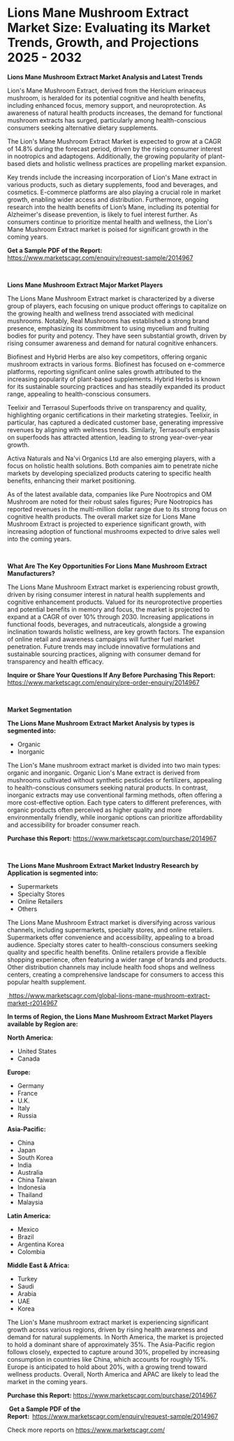 <p><h1>Lions Mane Mushroom Extract Market Size: Evaluating its Market Trends, Growth, and Projections 2025 - 2032</h1></p><p><strong>Lions Mane Mushroom Extract Market Analysis and Latest Trends</strong></p>
<p><p>Lion's Mane Mushroom Extract, derived from the Hericium erinaceus mushroom, is heralded for its potential cognitive and health benefits, including enhanced focus, memory support, and neuroprotection. As awareness of natural health products increases, the demand for functional mushroom extracts has surged, particularly among health-conscious consumers seeking alternative dietary supplements. </p><p>The Lion's Mane Mushroom Extract Market is expected to grow at a CAGR of 14.8% during the forecast period, driven by the rising consumer interest in nootropics and adaptogens. Additionally, the growing popularity of plant-based diets and holistic wellness practices are propelling market expansion. </p><p>Key trends include the increasing incorporation of Lion's Mane extract in various products, such as dietary supplements, food and beverages, and cosmetics. E-commerce platforms are also playing a crucial role in market growth, enabling wider access and distribution. Furthermore, ongoing research into the health benefits of Lion’s Mane, including its potential for Alzheimer's disease prevention, is likely to fuel interest further. As consumers continue to prioritize mental health and wellness, the Lion's Mane Mushroom Extract market is poised for significant growth in the coming years.</p></p>
<p><strong>Get a Sample PDF of the Report:&nbsp;</strong> <a href="https://www.marketscagr.com/enquiry/request-sample/2014967?utm_campaign=1879&utm_medium=2&utm_source=Github&utm_content=ia&utm_term=17012025&utm_id=lions-mane-mushroom-extract">https://www.marketscagr.com/enquiry/request-sample/2014967</a></p>
<p>&nbsp;</p>
<p><strong>Lions Mane Mushroom Extract Major Market Players</strong></p>
<p><p>The Lions Mane Mushroom Extract market is characterized by a diverse group of players, each focusing on unique product offerings to capitalize on the growing health and wellness trend associated with medicinal mushrooms. Notably, Real Mushrooms has established a strong brand presence, emphasizing its commitment to using mycelium and fruiting bodies for purity and potency. They have seen substantial growth, driven by rising consumer awareness and demand for natural cognitive enhancers.</p><p>Biofinest and Hybrid Herbs are also key competitors, offering organic mushroom extracts in various forms. Biofinest has focused on e-commerce platforms, reporting significant online sales growth attributed to the increasing popularity of plant-based supplements. Hybrid Herbs is known for its sustainable sourcing practices and has steadily expanded its product range, appealing to health-conscious consumers.</p><p>Teelixir and Terrasoul Superfoods thrive on transparency and quality, highlighting organic certifications in their marketing strategies. Teelixir, in particular, has captured a dedicated customer base, generating impressive revenues by aligning with wellness trends. Similarly, Terrasoul’s emphasis on superfoods has attracted attention, leading to strong year-over-year growth.</p><p>Activa Naturals and Na'vi Organics Ltd are also emerging players, with a focus on holistic health solutions. Both companies aim to penetrate niche markets by developing specialized products catering to specific health benefits, enhancing their market positioning.</p><p>As of the latest available data, companies like Pure Nootropics and OM Mushroom are noted for their robust sales figures; Pure Nootropics has reported revenues in the multi-million dollar range due to its strong focus on cognitive health products. The overall market size for Lions Mane Mushroom Extract is projected to experience significant growth, with increasing adoption of functional mushrooms expected to drive sales well into the coming years.</p></p>
<p>&nbsp;</p>
<p><strong>What Are The Key Opportunities For Lions Mane Mushroom Extract Manufacturers?</strong></p>
<p><p>The Lions Mane Mushroom Extract market is experiencing robust growth, driven by rising consumer interest in natural health supplements and cognitive enhancement products. Valued for its neuroprotective properties and potential benefits in memory and focus, the market is projected to expand at a CAGR of over 10% through 2030. Increasing applications in functional foods, beverages, and nutraceuticals, alongside a growing inclination towards holistic wellness, are key growth factors. The expansion of online retail and awareness campaigns will further fuel market penetration. Future trends may include innovative formulations and sustainable sourcing practices, aligning with consumer demand for transparency and health efficacy.</p></p>
<p><strong>Inquire or Share Your Questions If Any Before Purchasing This Report:</strong> <a href="https://www.marketscagr.com/enquiry/pre-order-enquiry/2014967?utm_campaign=1879&utm_medium=2&utm_source=Github&utm_content=ia&utm_term=17012025&utm_id=lions-mane-mushroom-extract">https://www.marketscagr.com/enquiry/pre-order-enquiry/2014967</a></p>
<p>&nbsp;</p>
<p><strong>Market Segmentation</strong></p>
<p><strong>The Lions Mane Mushroom Extract Market Analysis by types is segmented into:</strong></p>
<p><ul><li>Organic</li><li>Inorganic</li></ul></p>
<p><p>The Lion's Mane mushroom extract market is divided into two main types: organic and inorganic. Organic Lion's Mane extract is derived from mushrooms cultivated without synthetic pesticides or fertilizers, appealing to health-conscious consumers seeking natural products. In contrast, inorganic extracts may use conventional farming methods, often offering a more cost-effective option. Each type caters to different preferences, with organic products often perceived as higher quality and more environmentally friendly, while inorganic options can prioritize affordability and accessibility for broader consumer reach.</p></p>
<p><strong>Purchase this Report:&nbsp;</strong><a href="https://www.marketscagr.com/purchase/2014967?utm_campaign=1879&utm_medium=2&utm_source=Github&utm_content=ia&utm_term=17012025&utm_id=lions-mane-mushroom-extract">https://www.marketscagr.com/purchase/2014967</a></p>
<p>&nbsp;</p>
<p><strong>The Lions Mane Mushroom Extract Market Industry Research by Application is segmented into:</strong></p>
<p><ul><li>Supermarkets</li><li>Specialty Stores</li><li>Online Retailers</li><li>Others</li></ul></p>
<p><p>The Lions Mane Mushroom Extract market is diversifying across various channels, including supermarkets, specialty stores, and online retailers. Supermarkets offer convenience and accessibility, appealing to a broad audience. Specialty stores cater to health-conscious consumers seeking quality and specific health benefits. Online retailers provide a flexible shopping experience, often featuring a wider range of brands and products. Other distribution channels may include health food shops and wellness centers, creating a comprehensive landscape for consumers to access this popular health supplement.</p></p>
<p><a href="https://www.marketscagr.com/global-lions-mane-mushroom-extract-market-r2014967?utm_campaign=1879&utm_medium=2&utm_source=Github&utm_content=ia&utm_term=17012025&utm_id=lions-mane-mushroom-extract">&nbsp;https://www.marketscagr.com/global-lions-mane-mushroom-extract-market-r2014967</a></p>
<p><strong>In terms of Region, the Lions Mane Mushroom Extract Market Players available by Region are:</strong></p>
<p>
    <p> <strong> North America: </strong>
        <ul>
            <li>United States</li>
            <li>Canada</li>
        </ul>
        </p> 
    <p> <strong> Europe: </strong>
        <ul>
            <li>Germany</li>
            <li>France</li>
            <li>U.K.</li>
            <li>Italy</li>
            <li>Russia</li>
        </ul>
        </p> 
    <p> <strong> Asia-Pacific: </strong>
        <ul>
            <li>China</li>
            <li>Japan</li>
            <li>South Korea</li>
            <li>India</li>
            <li>Australia</li>
            <li>China Taiwan</li>
            <li>Indonesia</li>
            <li>Thailand</li>
            <li>Malaysia</li>
        </ul>
        </p> 
    <p> <strong> Latin America: </strong>
        <ul>
            <li>Mexico</li>
            <li>Brazil</li>
            <li>Argentina Korea</li>
            <li>Colombia</li>
        </ul>
        </p> 
    <p> <strong> Middle East & Africa: </strong>
        <ul>
            <li>Turkey</li>
            <li>Saudi</li>
            <li>Arabia</li>
            <li>UAE</li>
            <li>Korea</li>
        </ul>
    </p>
    </p>
<p><p>The Lion's Mane mushroom extract market is experiencing significant growth across various regions, driven by rising health awareness and demand for natural supplements. In North America, the market is projected to hold a dominant share of approximately 35%. The Asia-Pacific region follows closely, expected to capture around 30%, propelled by increasing consumption in countries like China, which accounts for roughly 15%. Europe is anticipated to hold about 20%, with a growing trend toward wellness products. Overall, North America and APAC are likely to lead the market in the coming years.</p></p>
<p><strong>Purchase this Report: </strong><a href="https://www.marketscagr.com/purchase/2014967?utm_campaign=1879&utm_medium=2&utm_source=Github&utm_content=ia&utm_term=17012025&utm_id=lions-mane-mushroom-extract">https://www.marketscagr.com/purchase/2014967</a></p>
<p>&nbsp;<strong>Get a Sample PDF of the Report:&nbsp;&nbsp;</strong><a href="https://www.marketscagr.com/enquiry/request-sample/2014967?utm_campaign=1879&utm_medium=2&utm_source=Github&utm_content=ia&utm_term=17012025&utm_id=lions-mane-mushroom-extract">https://www.marketscagr.com/enquiry/request-sample/2014967</a></p>
<p><strong></strong></p>
<p>Check more reports on <a href="https://www.marketscagr.com/?utm_campaign=1879&utm_medium=2&utm_source=Github&utm_content=ia&utm_term=17012025&utm_id=lions-mane-mushroom-extract">https://www.marketscagr.com/</a></p>